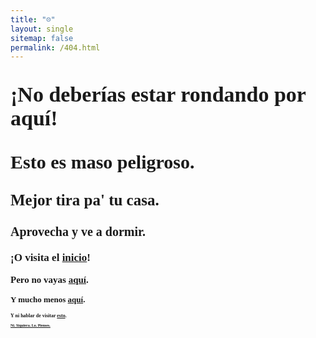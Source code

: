 ```yaml
---
title: "☹️"
layout: single 
sitemap: false
permalink: /404.html
---
```


<p style="font-size:34px;font-family:Work Sans;">
      <strong>¡No deberías estar rondando por aquí!</strong>
</p>

<p style="font-size:30px;font-family:Work Sans;">
      <strong>Esto es maso peligroso.</strong>
</p>

<p style="font-size:25px;font-family:Work Sans;">
      <strong>Mejor tira pa' tu casa.</strong>
</p>

<p style="font-size:20px;font-family:Work Sans;">
      <strong>Aprovecha y ve a dormir.</strong>
</p>

<p style="font-size:17px;font-family:Work Sans;">
      <strong>¡O visita el <a href = "../">inicio</a>!</strong>
</p>

<p style="font-size:15px;font-family:Work Sans;">
      <strong>Pero no vayas <a href = "https://www.reddit.com/r/CatsStandingUp/">aquí</a>.</strong>
</p>

<p style="font-size:13px;font-family:Work Sans;">
      <strong>Y mucho menos <a href = "https://www.reddit.com/r/jellybeantoes/">aquí</a>.</strong>
</p>

<p style="font-size:8px;font-family:Roboto Mono;">
      <strong>Y ni hablar de visitar <a href = "https://www.reddit.com/r/aww/">esto</a>.</strong>
</p>

<p style="font-size:6px;font-family:Work Sans;">
      <strong><a href = "https://www.reddit.com/r/AnimalsBeingDerps/">Ni. Siquiera. Lo. Pienses.</a></strong>
</p>